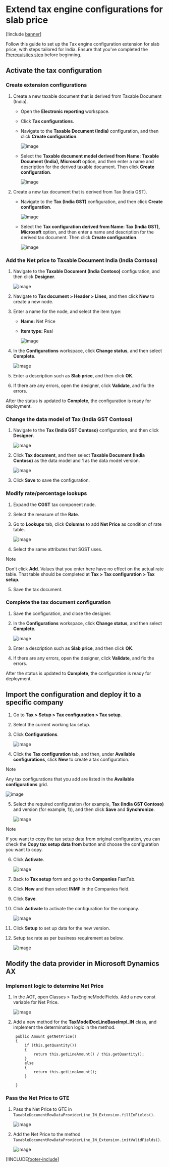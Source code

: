# Extend tax engine configurations for slab price
[!include [banner](../includes/banner.md)]

Follow this guide to set up the Tax engine configuration extension for slab price, with steps tailored for India. Ensure that you've completed the [Prerequisites step](extend-tax-engine-configurations.md#prerequisites) before beginning.

## Activate the tax configuration
### Create extension configurations
1. Create a new taxable document that is derived from Taxable Document (India).
   - Open the **Electronic reporting** workspace.
   - Click **Tax configurations**.
   - Navigate to the **Taxable Document (India)** configuration, and then click **Create configuration**.

     ![image](https://github.com/user-attachments/assets/fe48b1e4-ab92-4d14-b97a-62e2ea1f29d4)

   - Select the **Taxable document model derived from Name: Taxable Document (India), Microsoft** option, and then enter a name and description for the derived taxable document. Then click **Create configuration**.

      ![image](https://github.com/user-attachments/assets/c4502caf-ef7b-4367-966d-aaa551ded440)

2. Create a new tax document that is derived from Tax (India GST).
   - Navigate to the **Tax (India GST)** configuration, and then click **Create configuration**.

     ![image](https://github.com/user-attachments/assets/5e8582af-4f50-4ef2-b7cd-14fa468f7d0d)

   - Select the **Tax configuration derived from Name: Tax (India GST), Microsoft** option, and then enter a name and description for the derived tax document. Then click **Create configuration**.

     ![image](https://github.com/user-attachments/assets/e86c1c76-91c6-437b-9a28-49723d514211)


### Add the Net price to Taxable Document India (India Contoso)
1. Navigate to the **Taxable Document (India Contoso)** configuration, and then click **Designer**.

   ![image](https://github.com/user-attachments/assets/e48885da-471f-47b6-a4a6-61a887273507)

2. Navigate to **Tax document > Header > Lines**, and then click **New** to create a new node.
3. Enter a name for the node, and select the item type:
   - **Name:** Net Price
   - **Item type:** Real

      ![image](https://github.com/user-attachments/assets/936738ed-3ab7-408e-9af5-e8d570ef3a72)

     
4. In the **Configurations** workspace, click **Change status**, and then select **Complete**.

   ![image](https://github.com/user-attachments/assets/f080fc26-e3ca-41a6-b84c-254f6483f204)

5. Enter a description such as **Slab price**, and then click **OK**.
6. If there are any errors, open the designer, click **Validate**, and fix the errors.

After the status is updated to **Complete**, the configuration is ready for deployment.

### Change the data model of Tax (India GST Contoso)
1. Navigate to the **Tax (India GST Contoso)** configuration, and then click **Designer**.

   ![image](https://github.com/user-attachments/assets/ec034adf-519c-4b74-830c-79734a39cba9)

2. Click **Tax document**, and then select **Taxable Document (India Contoso)** as the data model and **1** as the data 
model version.

   ![image](https://github.com/user-attachments/assets/3569209c-51aa-4552-bcaa-8a3683c581e5)

3. Click **Save** to save the configuration.

### Modify rate/percentage lookups
1. Expand the **CGST** tax component node.
2. Select the measure of the **Rate**.
3. Go to **Lookups** tab, click **Columns** to add **Net Price** as condition of rate table.

   ![image](https://github.com/user-attachments/assets/d7c948c9-c18b-498d-943a-fb80988da5c2)

4. Select the same attributes that SGST uses.

> [!NOTE]
> Don't click **Add**. Values that you enter here have no effect on the actual rate table. That table should be 
completed at **Tax > Tax configuration > Tax setup**.

5. Save the tax document.

### Complete the tax document configuration
1. Save the configuration, and close the designer.
2. In the **Configurations** workspace, click **Change status**, and then select **Complete**.

   ![image](https://github.com/user-attachments/assets/17038a35-a285-40c6-9b9e-9c1969caf83f)

3. Enter a description such as **Slab price**, and then click **OK**.
4.  If there are any errors, open the designer, click **Validate**, and fix the errors.

After the status is updated to **Complete**, the configuration is ready for deployment.

## Import the configuration and deploy it to a specific company
1. Go to **Tax > Setup > Tax configuration > Tax setup**.
2. Select the current working tax setup.
3. Click **Configurations**.

   ![image](https://github.com/user-attachments/assets/dad2c233-809b-4345-b40a-01bee01761da)

4. Click the **Tax configuration** tab, and then, under **Available configurations**, click **New** to create a tax 
configuration.

> [!NOTE]
> Any tax configurations that you add are listed in the **Available configurations** grid.

   ![image](https://github.com/user-attachments/assets/91c76aaa-8320-405c-a61e-d79ca59d833b)


5. Select the required configuration (for example, **Tax (India GST Contoso)** and version (for example, **1**)), and then click **Save** and **Synchronize**.

    ![image](https://github.com/user-attachments/assets/24dbe180-abdd-4a58-8fe8-39cdbf2bbe9b)

> [!NOTE]
> If you want to copy the tax setup data from original configuration, you can check the **Copy tax setup data from** button and choose the configuration you want to copy.

6. Click **Activate**.

   ![image](https://github.com/user-attachments/assets/d2b2e930-3ec1-4d6f-959f-be6f7945bb95)

7. Back to **Tax setup** form and go to the **Companies** FastTab.
8. Click **New** and then select **INMF** in the Companies field.
9. Click **Save**.
10. Click **Activate** to activate the configuration for the company.

    ![image](https://github.com/user-attachments/assets/02bbaf05-b845-4acb-a79c-21a8ee4027df)

11. Click **Setup** to set up data for the new version.
12. Setup tax rate as per business requirement as below.

    ![image](https://github.com/user-attachments/assets/9e898523-680f-4c14-8f17-91a8b4dca877)

## Modify the data provider in Microsoft Dynamics AX
### Implement logic to determine Net Price
1. In the AOT, open Classes > TaxEngineModelFields. Add a new const variable for Net Price.

   ![image](https://github.com/user-attachments/assets/9eb7a4fc-b10a-42ed-bdf8-4ade18f1cb0d)

2. Add a new method for the **TaxModelDocLineBaseImpl_IN** class, and implement the determination logic in the method.
   
   ```
    public Amount getNetPrice()
    {
        if (this.getQuantity())
        {
            return this.getLineAmount() / this.getQuantity();
        }
        else
        {
            return this.getLineAmount();
        }

    }
   ```

### Pass the Net Price to GTE
1. Pass the Net Price to GTE in `TaxableDocumentRowDataProviderLine_IN_Extension.fillInFields()`.

   ![image](https://github.com/user-attachments/assets/837e1066-8e7b-4c07-9be6-27983bfb09dc)

2. Add the Net Price to the method `TaxableDocumentRowDataProviderLine_IN_Extension.initValidFields()`.

   ![image](https://github.com/user-attachments/assets/0c3e03b2-ab33-4bf7-9304-64383dc5a4b9)


[!INCLUDE[footer-include](../../includes/footer-banner.md)]

